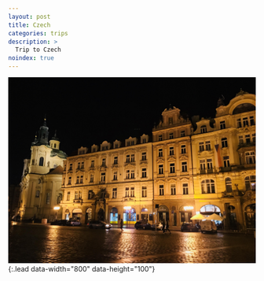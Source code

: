 ```yaml
---
layout: post
title: Czech
categories: trips
description: >
  Trip to Czech
noindex: true
---
```


![Full-width image](https://github.com/osebin/osebin.github.io/blob/master/assets/img/czech/IMG_0514.jpg){:.lead data-width="800" data-height="100"}